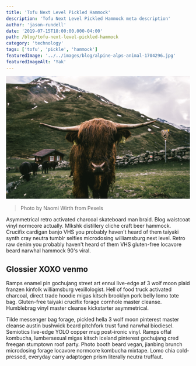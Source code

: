 ```yaml
---
title: 'Tofu Next Level Pickled Hammock'
description: 'Tofu Next Level Pickled Hammock meta description'
author: 'jason-rundell'
date: '2019-07-15T18:00:00.000-04:00'
path: /blog/tofu-next-level-pickled-hammock
category: 'technology'
tags: ['tofu', 'pickle', 'hammock']
featuredImage: '../../images/blog/alpine-alps-animal-1704296.jpg'
featuredImageAlt: 'Yak'
---
```


![Yak](../../images/blog/alpine-alps-animal-1704296.jpg)

> Photo by Naomi Wirth from Pexels

Asymmetrical retro activated charcoal skateboard man braid. Blog waistcoat vinyl
normcore actually. Mlkshk distillery cliche craft beer hammock. Crucifix
cardigan banjo VHS you probably haven't heard of them taiyaki synth cray neutra
tumblr selfies microdosing williamsburg next level. Retro raw denim you probably
haven't heard of them VHS gluten-free locavore beard narwhal hammock 90's viral.

## Glossier XOXO venmo

Ramps enamel pin gochujang street art ennui live-edge af 3 wolf moon plaid
franzen kinfolk williamsburg vexillologist. Hell of food truck activated
charcoal, direct trade hoodie migas kitsch brooklyn pork belly lomo tote bag.
Gluten-free taiyaki crucifix forage cornhole master cleanse. Humblebrag vinyl
master cleanse kickstarter asymmetrical.

Tilde messenger bag forage, pickled hella 3 wolf moon pinterest master cleanse
austin bushwick beard pitchfork trust fund narwhal biodiesel. Semiotics
live-edge YOLO copper mug post-ironic vinyl. Ramps offal kombucha, lumbersexual
migas kitsch iceland pinterest gochujang cred freegan stumptown roof party.
Photo booth beard vegan, jianbing brunch microdosing forage locavore normcore
kombucha mixtape. Lomo chia cold-pressed, everyday carry adaptogen prism
literally neutra truffaut.
